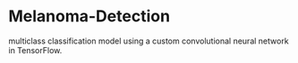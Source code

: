 # Melanoma-Detection
multiclass classification model using a custom convolutional neural network in TensorFlow. 
